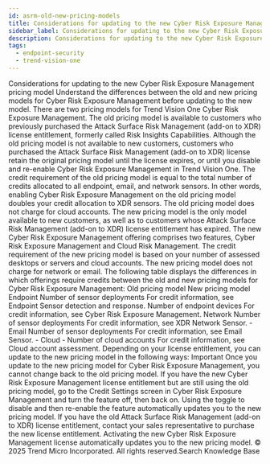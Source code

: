 ```yaml
---
id: asrm-old-new-pricing-models
title: Considerations for updating to the new Cyber Risk Exposure Management pricing model
sidebar_label: Considerations for updating to the new Cyber Risk Exposure Management pricing model
description: Considerations for updating to the new Cyber Risk Exposure Management pricing model
tags:
  - endpoint-security
  - trend-vision-one
---
```


 Considerations for updating to the new Cyber Risk Exposure Management pricing model Understand the differences between the old and new pricing models for Cyber Risk Exposure Management before updating to the new model. There are two pricing models for Trend Vision One Cyber Risk Exposure Management. The old pricing model is available to customers who previously purchased the Attack Surface Risk Management (add-on to XDR) license entitlement, formerly called Risk Insights Capabilities. Although the old pricing model is not available to new customers, customers who purchased the Attack Surface Risk Management (add-on to XDR) license retain the original pricing model until the license expires, or until you disable and re-enable Cyber Risk Exposure Management in Trend Vision One. The credit requirement of the old pricing model is equal to the total number of credits allocated to all endpoint, email, and network sensors. In other words, enabling Cyber Risk Exposure Management on the old pricing model doubles your credit allocation to XDR sensors. The old pricing model does not charge for cloud accounts. The new pricing model is the only model available to new customers, as well as to customers whose Attack Surface Risk Management (add-on to XDR) license entitlement has expired. The new Cyber Risk Exposure Management offering comprises two features, Cyber Risk Exposure Management and Cloud Risk Management. The credit requirement of the new pricing model is based on your number of assessed desktops or servers and cloud accounts. The new pricing model does not charge for network or email. The following table displays the differences in which offerings require credits between the old and new pricing models for Cyber Risk Exposure Management: Old pricing model New pricing model Endpoint Number of sensor deployments For credit information, see Endpoint Sensor detection and response. Number of endpoint devices For credit information, see Cyber Risk Exposure Management. Network Number of sensor deployments For credit information, see XDR Network Sensor. - Email Number of sensor deployments For credit information, see Email Sensor. - Cloud - Number of cloud accounts For credit information, see Cloud account assessment. Depending on your license entitlement, you can update to the new pricing model in the following ways: Important Once you update to the new pricing model for Cyber Risk Exposure Management, you cannot change back to the old pricing model. If you have the new Cyber Risk Exposure Management license entitlement but are still using the old pricing model, go to the Credit Settings screen in Cyber Risk Exposure Management and turn the feature off, then back on. Using the toggle to disable and then re-enable the feature automatically updates you to the new pricing model. If you have the old Attack Surface Risk Management (add-on to XDR) license entitlement, contact your sales representative to purchase the new license entitlement. Activating the new Cyber Risk Exposure Management license automatically updates you to the new pricing model. © 2025 Trend Micro Incorporated. All rights reserved.Search Knowledge Base